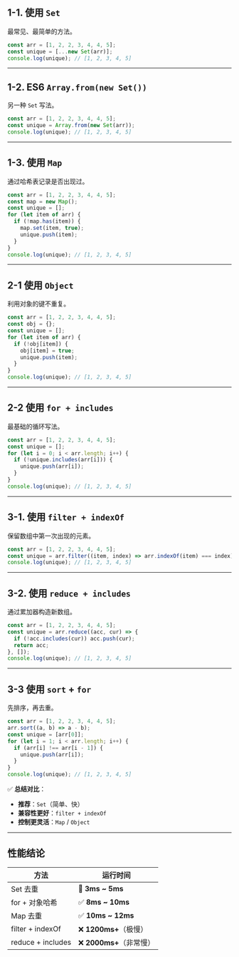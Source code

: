 

## 1-1. **使用 `Set`**

最常见、最简单的方法。

```js
const arr = [1, 2, 2, 3, 4, 4, 5];
const unique = [...new Set(arr)];
console.log(unique); // [1, 2, 3, 4, 5]
```

---

## 1-2. **ES6 `Array.from(new Set())`**

另一种 `Set` 写法。

```js
const arr = [1, 2, 2, 3, 4, 4, 5];
const unique = Array.from(new Set(arr));
console.log(unique); // [1, 2, 3, 4, 5]
```

---

## 1-3. **使用 `Map`**

通过哈希表记录是否出现过。

```js
const arr = [1, 2, 2, 3, 4, 4, 5];
const map = new Map();
const unique = [];
for (let item of arr) {
  if (!map.has(item)) {
    map.set(item, true);
    unique.push(item);
  }
}
console.log(unique); // [1, 2, 3, 4, 5]
```

---

## 2-1 **使用 `Object`**

利用对象的键不重复。

```js
const arr = [1, 2, 2, 3, 4, 4, 5];
const obj = {};
const unique = [];
for (let item of arr) {
  if (!obj[item]) {
    obj[item] = true;
    unique.push(item);
  }
}
console.log(unique); // [1, 2, 3, 4, 5]
```

---

## 2-2 **使用 `for + includes`**

最基础的循环写法。

```js
const arr = [1, 2, 2, 3, 4, 4, 5];
const unique = [];
for (let i = 0; i < arr.length; i++) {
  if (!unique.includes(arr[i])) {
    unique.push(arr[i]);
  }
}
console.log(unique); // [1, 2, 3, 4, 5]
```

---

## 3-1. **使用 `filter + indexOf`**

保留数组中第一次出现的元素。

```js
const arr = [1, 2, 2, 3, 4, 4, 5];
const unique = arr.filter((item, index) => arr.indexOf(item) === index);
console.log(unique); // [1, 2, 3, 4, 5]
```

---

## 3-2. **使用 `reduce + includes`**

通过累加器构造新数组。

```js
const arr = [1, 2, 2, 3, 4, 4, 5];
const unique = arr.reduce((acc, cur) => {
  if (!acc.includes(cur)) acc.push(cur);
  return acc;
}, []);
console.log(unique); // [1, 2, 3, 4, 5]
```

---

## 3-3 **使用 `sort` + `for`**

先排序，再去重。

```js
const arr = [1, 2, 2, 3, 4, 4, 5];
arr.sort((a, b) => a - b);
const unique = [arr[0]];
for (let i = 1; i < arr.length; i++) {
  if (arr[i] !== arr[i - 1]) {
    unique.push(arr[i]);
  }
}
console.log(unique); // [1, 2, 3, 4, 5]
```

✅ **总结对比**：

- **推荐**：`Set`（简单、快）
- **兼容性更好**：`filter + indexOf`
- **控制更灵活**：`Map` / `Object`

---
## 性能结论
| 方法              | 运行时间                 |
| ----------------- | ------------------------ |
| Set 去重          | 🥇 **3ms ~ 5ms**         |
| for + 对象哈希    | ✅ **8ms ~ 10ms**        |
| Map 去重          | ✅ **10ms ~ 12ms**       |
| filter + indexOf  | ❌ **1200ms+**（极慢）   |
| reduce + includes | ❌ **2000ms+**（非常慢） |
